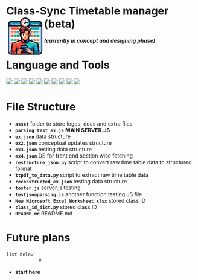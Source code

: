 # **Class-Sync Timetable manager (beta)**    <img src="asset/image/logo.png" height="100" align="left"/>
<!-- **Indoor mapping solution for University campus.**  -->
***(currently in concept and designing phase)***
 
# **Language and Tools**
<p align="left">
<img src="https://cdn.jsdelivr.net/gh/devicons/devicon@latest/icons/html5/html5-original.svg" height="60"/>
<img src="https://cdn.jsdelivr.net/gh/devicons/devicon@latest/icons/css3/css3-original.svg" height="60"/>
<img src="https://cdn.jsdelivr.net/gh/devicons/devicon@latest/icons/javascript/javascript-original.svg" height="60"/>
<img src="https://static-00.iconduck.com/assets.00/node-js-icon-454x512-nztofx17.png"height="60"/>
<img src="https://upload.wikimedia.org/wikipedia/commons/b/bf/Status_iucn_EX_icon_blank.svg" height="60"/>
<img src="https://cdn.jsdelivr.net/gh/devicons/devicon@latest/icons/json/json-plain.svg" height="60"/>
<img src="https://camelot-py.readthedocs.io/en/master/_static/png/camelot-logo.png" height="60"/>
<img src="https://cdn.jsdelivr.net/gh/devicons/devicon@latest/icons/npm/npm-original-wordmark.svg" height="60"/>
<img src="https://upload.wikimedia.org/wikipedia/commons/b/b0/Openstreetmap_logo.svg"height="60"/> 
<img src="https://upload.wikimedia.org/wikipedia/commons/thumb/1/13/Leaflet_logo.svg/1280px-Leaflet_logo.svg.png" height="60"/>
</p>

# File Structure
* **`asset`** folder to store logos, docs and extra files
* **`parsing_test_ex.js`** **MAIN SERVER.JS**
* **`ex.json`** data structure  
* **`ex2.json`** conceptual updates structure
* **`ex3.json`** testing data structure
* **`ex4.json`** DS for front end section wise fetching 
* **`restructure_json.py`** script to convert raw time table data to structured format
* **`ttpdf_to_data.py`** script to extract raw time table data 
* **`reconstructed_ex.json`** testing data structure
* **`tester.js`**  server.js testing
* **`testjsonparsing.js`**  another function testing JS file
* **`New Microsoft Excel Worksheet.xlsx`** stored class ID
* **`class_id_dict.py`** stored class ID
* **`README.md`** README.md

<!--  -->
# Future plans
    list below  |    
                V    
*   **start here**





<!-- 
# **How to run this project ?** 

1. Run `server.js` (server side).
2. Now run the website and enjoy.
3. Ensure all required modules and installed, *(use the latest npm Modules from [here](https://www.npmjs.com/)) or using the commands below.*


```code
npm install js-graph-algorithms
npm install express --save
npm install cors
```

# updates
* Basement floor updated version added with workshop.
* All floor updated acuurately. -->

